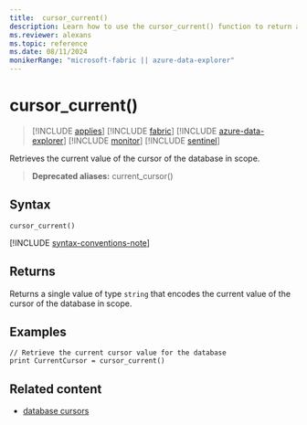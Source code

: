 ```yaml
---
title:  cursor_current()
description: Learn how to use the cursor_current() function to return a string type value.
ms.reviewer: alexans
ms.topic: reference
ms.date: 08/11/2024
monikerRange: "microsoft-fabric || azure-data-explorer"
---
```

# cursor_current()

> [!INCLUDE [applies](../includes/applies-to-version/applies.md)] [!INCLUDE [fabric](../includes/applies-to-version/fabric.md)] [!INCLUDE [azure-data-explorer](../includes/applies-to-version/azure-data-explorer.md)] [!INCLUDE [monitor](../includes/applies-to-version/monitor.md)] [!INCLUDE [sentinel](../includes/applies-to-version/sentinel.md)]

Retrieves the current value of the cursor of the database in scope.

> **Deprecated aliases:** current_cursor()

## Syntax

`cursor_current()`

[!INCLUDE [syntax-conventions-note](../includes/syntax-conventions-note.md)]

## Returns

Returns a single value of type `string` that encodes the current value of the
cursor of the database in scope.

## Examples

```kusto
// Retrieve the current cursor value for the database
print CurrentCursor = cursor_current() 
```

## Related content

* [database cursors](../management/database-cursor.md)
